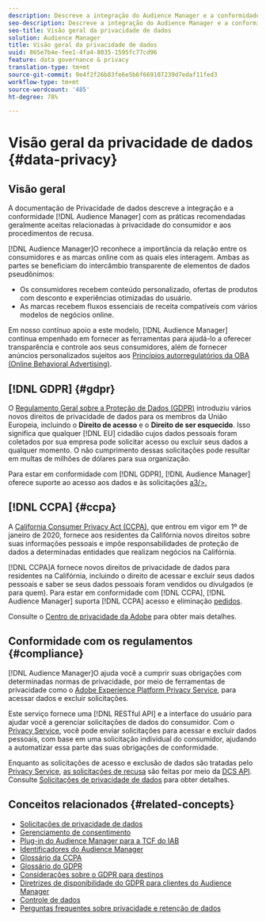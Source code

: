```yaml
---
description: Descreve a integração do Audience Manager e a conformidade com as práticas recomendadas geralmente aceitas relacionadas à privacidade do consumidor e aos procedimentos de recusa.
seo-description: Descreve a integração do Audience Manager e a conformidade com as práticas recomendadas geralmente aceitas relacionadas à privacidade do consumidor e aos procedimentos de recusa.
seo-title: Visão geral da privacidade de dados
solution: Audience Manager
title: Visão geral da privacidade de dados
uuid: 865e7b4e-fee1-4fa4-8035-1595fc77cd96
feature: data governance & privacy
translation-type: tm+mt
source-git-commit: 9e4f2f26b83fe6e5b6f669107239d7edaf11fed3
workflow-type: tm+mt
source-wordcount: '485'
ht-degree: 78%

---
```



# Visão geral da privacidade de dados {#data-privacy}

## Visão geral

A documentação de Privacidade de dados descreve a integração e a conformidade [!DNL Audience Manager] com as práticas recomendadas geralmente aceitas relacionadas à privacidade do consumidor e aos procedimentos de recusa.

[!DNL Audience Manager]O reconhece a importância da relação entre os consumidores e as marcas online com as quais eles interagem. Ambas as partes se beneficiam do intercâmbio transparente de elementos de dados pseudônimos:

* Os consumidores recebem conteúdo personalizado, ofertas de produtos com desconto e experiências otimizadas do usuário.
* As marcas recebem fluxos essenciais de receita compatíveis com vários modelos de negócios online.

Em nosso contínuo apoio a este modelo, [!DNL Audience Manager] continua empenhado em fornecer as ferramentas para ajudá-lo a oferecer transparência e controle aos seus consumidores, além de fornecer anúncios personalizados sujeitos aos [Princípios autorregulatórios da OBA (Online Behavioral Advertising)](https://www.iab.com/news/self-regulatory-principles-for-online-behavioral-advertising/).

## [!DNL GDPR] {#gdpr}

O [Regulamento Geral sobre a Proteção de Dados (GDPR)](https://eugdpr.org/) introduziu vários novos direitos de privacidade de dados para os membros da União Europeia, incluindo o **Direito de acesso** e o **Direito de ser esquecido**. Isso significa que qualquer [!DNL EU] cidadão cujos dados pessoais foram coletados por sua empresa pode solicitar acesso ou excluir seus dados a qualquer momento. O não cumprimento dessas solicitações pode resultar em multas de milhões de dólares para sua organização.

Para estar em conformidade com [!DNL GDPR], [!DNL Audience Manager] oferece suporte ao acesso aos dados e às solicitações [a3/>.](data-privacy-requests.md)

## [!DNL CCPA] {#ccpa}

A [California Consumer Privacy Act (CCPA)](https://www.caprivacy.org/about), que entrou em vigor em 1º de janeiro de 2020, fornece aos residentes da Califórnia novos direitos sobre suas informações pessoais e impõe responsabilidades de proteção de dados a determinadas entidades que realizam negócios na Califórnia.

[!DNL CCPA]A fornece novos direitos de privacidade de dados para residentes na Califórnia, incluindo o direito de acessar e excluir seus dados pessoais e saber se seus dados pessoais foram vendidos ou divulgados (e para quem). Para estar em conformidade com [!DNL CCPA], [!DNL Audience Manager] suporta [!DNL CCPA] acesso e eliminação [pedidos](data-privacy-requests.md).

Consulte o [Centro de privacidade da Adobe](https://www.adobe.com/br/privacy/opt-out.html) para obter mais detalhes.

## Conformidade com os regulamentos {#compliance}

[!DNL Audience Manager]O ajuda você a cumprir suas obrigações com determinadas normas de privacidade, por meio de ferramentas de privacidade como o [Adobe Experience Platform Privacy Service](https://docs.adobe.com/content/help/pt-BR/experience-platform/privacy/home.html), para acessar dados e excluir solicitações.

Este serviço fornece uma [!DNL RESTful API] e a interface do usuário para ajudar você a gerenciar solicitações de dados do consumidor. Com o [Privacy Service](https://www.adobe.io/apis/experienceplatform/home/services/privacy-service.html), você pode enviar solicitações para acessar e excluir dados pessoais, com base em uma solicitação individual do consumidor, ajudando a automatizar essa parte das suas obrigações de conformidade.

Enquanto as solicitações de acesso e exclusão de dados são tratadas pelo [Privacy Service](https://www.adobe.io/apis/experienceplatform/home/services/privacy-service.html), [as solicitações de recusa](data-privacy-requests.md#opt-out-requests) são feitas por meio da [DCS API](../../api/dcs-intro/dcs-api-reference/dcs-api-reference-overview.md). Consulte [Solicitações de privacidade de dados](data-privacy-requests.md) para obter detalhes.

## Conceitos relacionados {#related-concepts}

* [Solicitações de privacidade de dados](data-privacy-requests.md)
* [Gerenciamento de consentimento](data-privacy-consent.md)
* [Plug-in do Audience Manager para a TCF do IAB](aam-iab-plugin.md)
* [Identificadores do Audience Manager](data-privacy-ids.md)
* [Glossário da CCPA](aam-ccpa-glossary.md)
* [Glossário do GDPR](aam-gdpr-glossary.md)
* [Considerações sobre o GDPR para destinos](aam-gdpr-partners.md)
* [Diretrizes de disponibilidade do GDPR para clientes do Audience Manager](aam-gdpr-readiness.md)
* [Controle de dados](data-governance.md)
* [Perguntas frequentes sobre privacidade e retenção de dados](../../faq/faq-privacy.md)